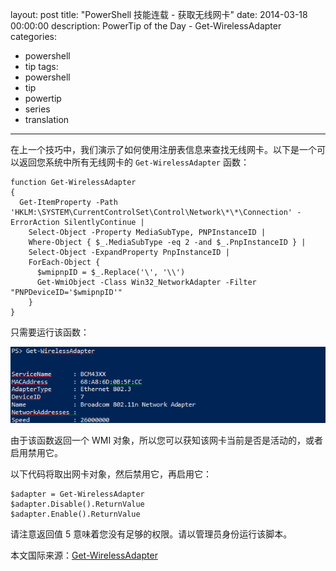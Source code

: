 layout: post
title: "PowerShell 技能连载 - 获取无线网卡"
date: 2014-03-18 00:00:00
description: PowerTip of the Day - Get-WirelessAdapter
categories:
- powershell
- tip
tags:
- powershell
- tip
- powertip
- series
- translation
---
在上一个技巧中，我们演示了如何使用注册表信息来查找无线网卡。以下是一个可以返回您系统中所有无线网卡的 `Get-WirelessAdapter` 函数：

    function Get-WirelessAdapter
    {
      Get-ItemProperty -Path 'HKLM:\SYSTEM\CurrentControlSet\Control\Network\*\*\Connection' -ErrorAction SilentlyContinue |
        Select-Object -Property MediaSubType, PNPInstanceID |
        Where-Object { $_.MediaSubType -eq 2 -and $_.PnpInstanceID } |
        Select-Object -ExpandProperty PnpInstanceID |
        ForEach-Object {
          $wmipnpID = $_.Replace('\', '\\')
          Get-WmiObject -Class Win32_NetworkAdapter -Filter "PNPDeviceID='$wmipnpID'"
        } 
    } 
    
    

只需要运行该函数：

![](/img/2014-03-18-get-wirelessadapter-001.png)

由于该函数返回一个 WMI 对象，所以您可以获知该网卡当前是否是活动的，或者启用禁用它。

以下代码将取出网卡对象，然后禁用它，再启用它：

    $adapter = Get-WirelessAdapter
    $adapter.Disable().ReturnValue
    $adapter.Enable().ReturnValue 

请注意返回值 5 意味着您没有足够的权限。请以管理员身份运行该脚本。

<!--more-->
本文国际来源：[Get-WirelessAdapter](http://community.idera.com/powershell/powertips/b/tips/posts/get-wirelessadapter)
